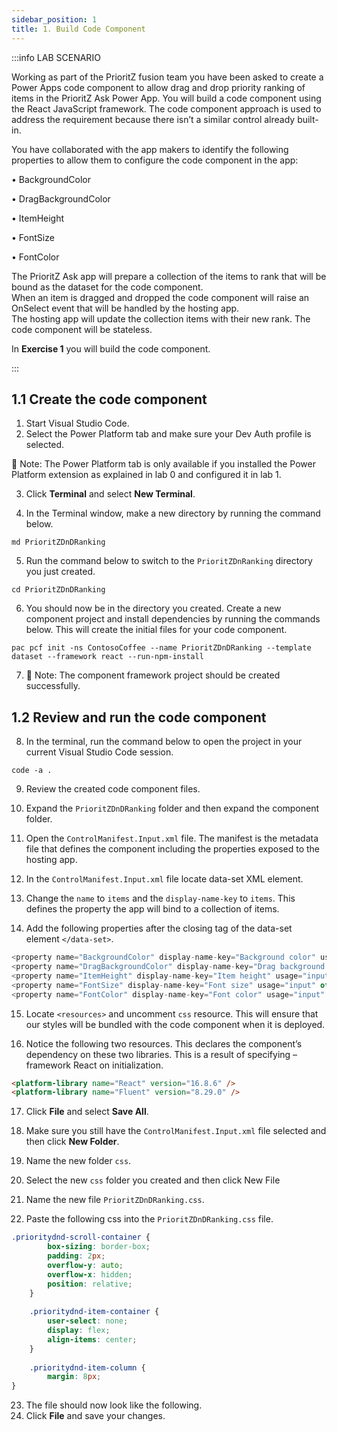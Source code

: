 ```yaml
---
sidebar_position: 1
title: 1. Build Code Component
---
```


:::info LAB SCENARIO

Working as part of the PrioritZ fusion team you have been asked to create a Power Apps code component to allow drag and drop priority ranking of items in the PrioritZ Ask Power App. 
You will build a code component using the React JavaScript framework. 
The code component approach is used to address the requirement because there isn’t a similar control already built-in.

You have collaborated with the app makers to identify the following properties to allow them to configure the code component in the app:
 
•	BackgroundColor

•	DragBackgroundColor

•	ItemHeight

•	FontSize

•	FontColor

The PrioritZ Ask app will prepare a collection of the items to rank that will be bound as the dataset for the code component.  
When an item is dragged and dropped the code component will raise an OnSelect event that will be handled by the hosting app.  
The hosting app will update the collection items with their new rank.  The code component will be stateless.

In **Exercise 1** you will build the code component.

:::

## 1.1 Create the code component

1.	Start Visual Studio Code.
2.	Select the Power Platform tab and make sure your Dev Auth profile is selected. 

🤖 Note: The Power Platform tab is only available if you installed the Power Platform extension as explained in lab 0 and configured it in lab 1.

3.	Click **Terminal** and select **New Terminal**.

4.	In the Terminal window, make a new directory by running the command below.

```
md PrioritZDnDRanking
```

5.	Run the command below to switch to the `PrioritZDnRanking` directory you just created.

```
cd PrioritZDnDRanking
```

6.	You should now be in the directory you created. Create a new component project and install dependencies by running the commands below. This will create the initial files for your code component.

```
pac pcf init -ns ContosoCoffee --name PrioritZDnDRanking --template dataset --framework react --run-npm-install
```

7.  🤖 Note: The component framework project should be created successfully.


## 1.2 Review and run the code component

8.	In the terminal, run the command below to open the project in your current Visual Studio Code session.

```
code -a .
```

9.	Review the created code component files.

10.	Expand the `PrioritZDnDRanking` folder and then expand the component folder.
11.	Open the `ControlManifest.Input.xml` file. The manifest is the metadata file that defines the component including the properties exposed to the hosting app.

12.	In the `ControlManifest.Input.xml` file locate data-set XML element.

13.	Change the `name` to `items` and the `display-name-key` to `items`. This defines the property the app will bind to a collection of items.
14.	Add the following properties after the closing tag of the data-set element `</data-set>`.

```js
<property name="BackgroundColor" display-name-key="Background color" usage="input" of-type="SingleLine.Text" default-value="#F3F2F1"/>
<property name="DragBackgroundColor" display-name-key="Drag background color" usage="input" of-type="SingleLine.Text" default-value="lightgreen"/>
<property name="ItemHeight" display-name-key="Item height" usage="input" of-type="Whole.None" default-value="32"/>
<property name="FontSize" display-name-key="Font size" usage="input" of-type="Whole.None" default-value="12"/>
<property name="FontColor" display-name-key="Font color" usage="input" of-type="SingleLine.Text" default-value="#333333"/>
```

15.	Locate `<resources>` and uncomment `css` resource. This will ensure that our styles will be bundled with the code component when it is deployed.

16.	Notice the following two resources. This declares the component’s dependency on these two libraries. This is a result of specifying –framework React on initialization.

```html
<platform-library name="React" version="16.8.6" />
<platform-library name="Fluent" version="8.29.0" />
```
17.	Click **File** and select **Save All**.

18.	Make sure you still have the `ControlManifest.Input.xml` file selected and then click **New Folder**. 

19.	Name the new folder `css`.

20.	Select the new `css` folder you created and then click New File

21.	Name the new file `PrioritZDnDRanking.css`.
22.	Paste the following css into the `PrioritZDnDRanking.css` file.

```css
.prioritydnd-scroll-container {
	    box-sizing: border-box;
	    padding: 2px;
	    overflow-y: auto;
	    overflow-x: hidden;
	    position: relative;
	}
	
	.prioritydnd-item-container {
	    user-select: none;
	    display: flex;
	    align-items: center;
	}
	
	.prioritydnd-item-column {
	    margin: 8px;
}
```

23.	The file should now look like the following.
24.	Click **File** and save your changes.